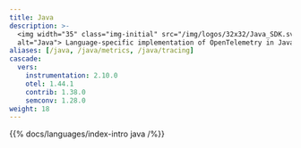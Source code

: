 ```yaml
---
title: Java
description: >-
  <img width="35" class="img-initial" src="/img/logos/32x32/Java_SDK.svg"
  alt="Java"> Language-specific implementation of OpenTelemetry in Java.
aliases: [/java, /java/metrics, /java/tracing]
cascade:
  vers:
    instrumentation: 2.10.0
    otel: 1.44.1
    contrib: 1.38.0
    semconv: 1.28.0
weight: 18
---
```


{{% docs/languages/index-intro java /%}}

